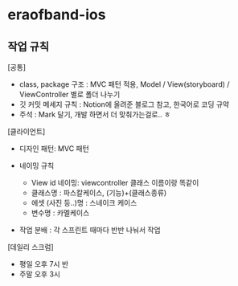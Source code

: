 # eraofband-ios

## 작업 규칙
[공통]
* class, package 구조 : MVC 패턴 적용, Model / View(storyboard) / ViewController 별로 폴더 나누기 
* 깃 커밋 메세지 규칙 : Notion에 올려준 블로그 참고, 한국어로 코딩 규약 
* 주석 : Mark 달기, 개발 하면서 더 맞춰가는걸로.. ㅎ

[클라이언트]
* 디자인 패턴: MVC 패턴
* 네이밍 규칙
  - View id 네이밍:  viewcontroller 클래스 이름이랑 똑같이
  - 클래스명 : 파스칼케이스, (기능)+(클래스종류) 
  - 에셋 (사진 등..)명 : 스네이크 케이스
  - 변수명 : 카멜케이스 

* 작업 분배 : 각 스프린트 때마다 반반 나눠서 작업

[데일리 스크럼]
* 평일 오후 7시 반
* 주말 오후 3시
